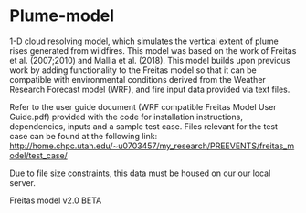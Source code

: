 # Plume-model
1-D cloud resolving model, which simulates the vertical extent of plume rises generated from wildfires. This model was based on the work of Freitas et al. (2007;2010) and Mallia et al. (2018). This model builds upon previous work by adding functionality to the Freitas model so that it can be compatible with environmental conditions derived from the Weather Research Forecast model (WRF), and fire input data provided via text files.


Refer to the user guide document (WRF compatible Freitas Model User Guide.pdf) provided with the code for installation instructions, dependencies, inputs and a sample test case. Files relevant for the test case can be found at the following link: http://home.chpc.utah.edu/~u0703457/my_research/PREEVENTS/freitas_model/test_case/

Due to file size constraints, this data must be housed on our our local server.


Freitas model v2.0 BETA
